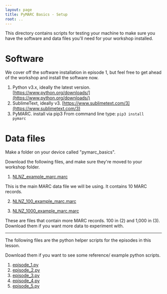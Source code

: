 ```yaml
---
layout: page
title: PyMARC Basics - Setup
root: ..
---
```


This directory contains scripts for testing your machine to make sure
you have the software and data files you'll need for your workshop installed.

# Software

We cover off the software installation in episode 1, but feel free to get ahead of the workshop and install the software now. 

1. Python v3.x, ideally the latest version. [https://www.python.org/downloads/](https://www.python.org/downloads/)
2. SublimeText, ideally v3. [https://www.sublimetext.com/3](https://www.sublimetext.com/3)
3. PyMARC. install via pip3 
	From command line type: <code>pip3 install pymarc</code> 

# Data files

Make a folder on your device called "pymarc_basics". 

Download the following files, and make sure they're moved to your workshop folder.

1.  [NLNZ_example_marc.marc](/setup/NLNZ_example_marc.marc)

This is the main MARC data file we will be using. It contains 10 MARC records. 

2. [NLNZ_100_example_marc.marc](/setup/NLNZ_100_example_marc.marc)

3. [NLNZ_1000_example_marc.marc](/setup/NLNZ_1000_example_marc.marc)

These are files that contain more MARC records. 100 in (2) and 1,000 in (3). Download them if you want more data to experiment with. 

________

The following files are the python helper scripts for the episodes in this lesson. 

Download them if you want to see some reference/ example python scripts. 

1.  [episode_1.py](/setup/episode_1.py)
2.	[episode_2.py](/setup/episode_2.py)
3.	[episode_3.py](/setup/episode_3.py)
4.	[episode_4.py](/setup/episode_4.py)
5.	[episode_5.py](/setup/episode_5.py)






